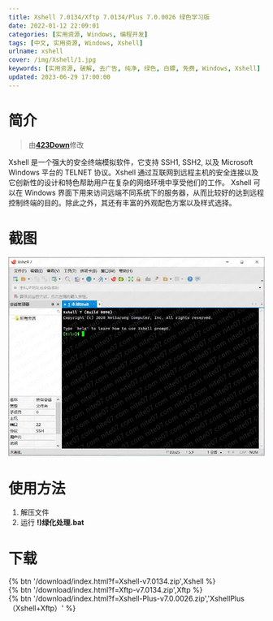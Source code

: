 ```yaml
---
title: Xshell 7.0134/Xftp 7.0134/Plus 7.0.0026 绿色学习版
date: 2022-01-12 22:09:01
categories: [实用资源, Windows, 编程开发]
tags: [中文, 实用资源, Windows, Xshell]
urlname: xshell
cover: /img/Xshell/1.jpg
keywords: [实用资源, 破解, 去广告, 纯净, 绿色, 白嫖, 免费, Windows, Xshell]
updated: 2023-06-29 17:00:00
---
```


# 简介

> 由[**423Down**](/laiyuan)修改

Xshell 是一个强大的安全终端模拟软件，它支持 SSH1, SSH2, 以及 Microsoft Windows 平台的 TELNET 协议。Xshell 通过互联网到远程主机的安全连接以及它创新性的设计和特色帮助用户在复杂的网络环境中享受他们的工作。
Xshell 可以在 Windows 界面下用来访问远端不同系统下的服务器，从而比较好的达到远程控制终端的目的。除此之外，其还有丰富的外观配色方案以及样式选择。

# 截图

![](/img/Xshell/2.jpg)

# 使用方法

1. 解压文件
2. 运行 **!)绿化处理.bat**

# 下载

{% btn '/download/index.html?f=Xshell-v7.0134.zip',Xshell %}
<br>
{% btn '/download/index.html?f=Xftp-v7.0134.zip',Xftp %}
<br>
{% btn '/download/index.html?f=Xshell-Plus-v7.0.0026.zip','XshellPlus（Xshell+Xftp）' %}
